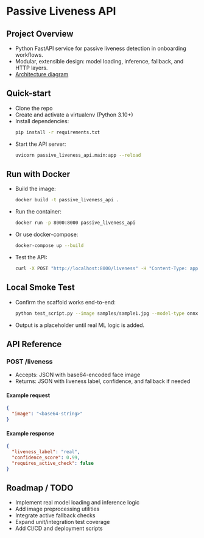 # Passive Liveness API

## Project Overview
- Python FastAPI service for passive liveness detection in onboarding workflows.
- Modular, extensible design: model loading, inference, fallback, and HTTP layers.
- [Architecture diagram](link-to-diagram-or-placeholder)

## Quick-start
- Clone the repo
- Create and activate a virtualenv (Python 3.10+)
- Install dependencies:
  ```sh
  pip install -r requirements.txt
  ```
- Start the API server:
  ```sh
  uvicorn passive_liveness_api.main:app --reload
  ```

## Run with Docker
- Build the image:
  ```sh
  docker build -t passive_liveness_api .
  ```
- Run the container:
  ```sh
  docker run -p 8000:8000 passive_liveness_api
  ```
- Or use docker-compose:
  ```sh
  docker-compose up --build
  ```
- Test the API:
  ```sh
  curl -X POST "http://localhost:8000/liveness" -H "Content-Type: application/json" -d '{"image":"<base64-string>"}'
  ```

## Local Smoke Test
- Confirm the scaffold works end-to-end:
  ```sh
  python test_script.py --image samples/sample1.jpg --model-type onnx
  ```
- Output is a placeholder until real ML logic is added.

## API Reference
### POST /liveness
- Accepts: JSON with base64-encoded face image
- Returns: JSON with liveness label, confidence, and fallback if needed

#### Example request
```json
{
  "image": "<base64-string>"
}
```

#### Example response
```json
{
  "liveness_label": "real",
  "confidence_score": 0.99,
  "requires_active_check": false
}
```

## Roadmap / TODO
- Implement real model loading and inference logic
- Add image preprocessing utilities
- Integrate active fallback checks
- Expand unit/integration test coverage
- Add CI/CD and deployment scripts
